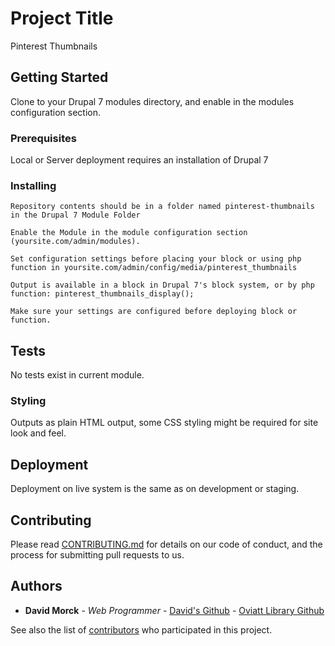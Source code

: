# Project Title

Pinterest Thumbnails

## Getting Started

Clone to your Drupal 7 modules directory, and enable in the modules configuration section.

### Prerequisites

Local or Server deployment requires an installation of Drupal 7

### Installing

```
Repository contents should be in a folder named pinterest-thumbnails in the Drupal 7 Module Folder
```

```
Enable the Module in the module configuration section (yoursite.com/admin/modules).
```

```
Set configuration settings before placing your block or using php function in yoursite.com/admin/config/media/pinterest_thumbnails
```

```
Output is available in a block in Drupal 7's block system, or by php function: pinterest_thumbnails_display();
```

```
Make sure your settings are configured before deploying block or function.
```

## Tests

No tests exist in current module.

### Styling

Outputs as plain HTML output, some CSS styling might be required for site look and feel.

## Deployment

Deployment on live system is the same as on development or staging.

## Contributing

Please read [CONTRIBUTING.md](https://gist.github.com/PurpleBooth/b24679402957c63ec426) for details on our code of conduct, and the process for submitting pull requests to us.

## Authors

* **David Morck** - *Web Programmer* - [David's Github](https://github.com/dmorck) - [Oviatt Library Github](https://github.com/oviattlibrary)

See also the list of [contributors](https://github.com/oviattlibrary/pinterest-thumbnails/contributors) who participated in this project.
